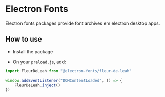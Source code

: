 # Electron Fonts

Electron fonts packages provide font archives em electron desktop apps.

## How to use

* Install the package

* On your `preload.js`, add:

```ts
import FleurDeLeah from "@electron-fonts/fleur-de-leah"

window.addEventListener("DOMContentLoaded", () => {
    FleurDeLeah.inject()
})
```
